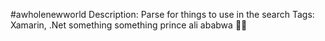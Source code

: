 #awholenewworld
Description: Parse for things to use in the search
Tags: Xamarin, .Net
something something prince ali ababwa :tiger::monkey:
